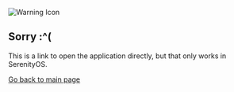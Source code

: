 ![Warning Icon](icons/32x32/msgbox-warning.png)

## Sorry :^(

This is a link to open the application directly, but that only works in SerenityOS.

[Go back to main page](index.html)
